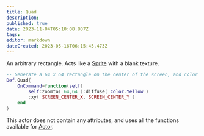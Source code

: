 ```yaml
---
title: Quad
description: 
published: true
date: 2023-11-04T05:10:08.807Z
tags: 
editor: markdown
dateCreated: 2023-05-16T06:15:45.473Z
---
```


An arbitrary rectangle. Acts like a [Sprite](/en/dev/actors/actortypes/sprite/_index) with a blank texture.

```lua
-- Generate a 64 x 64 rectangle on the center of the screen, and color it Yellow.
Def.Quad{
	OnCommand=function(self)
		self:zoomto( 64,64 ):diffuse( Color.Yellow )
		:xy( SCREEN_CENTER_X, SCREEN_CENTER_Y )
	end
}
```

This actor does not contain any attributes, and uses all the functions available for [Actor](/en/dev/actors/actortypes/actor/_index).